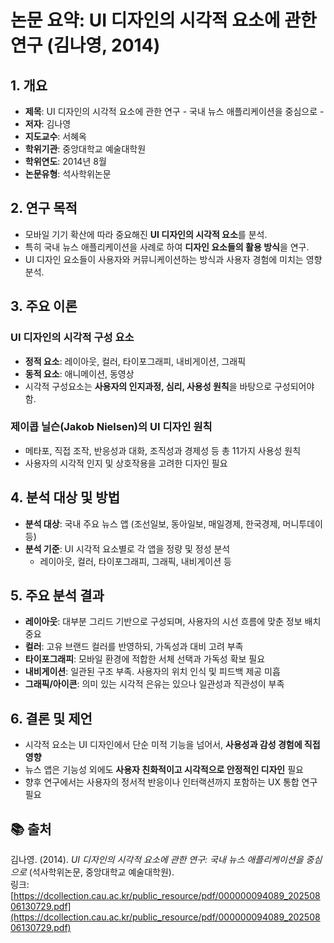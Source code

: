 
# 논문 요약: UI 디자인의 시각적 요소에 관한 연구 (김나영, 2014)

## 1. 개요
- **제목**: UI 디자인의 시각적 요소에 관한 연구 - 국내 뉴스 애플리케이션을 중심으로 -
- **저자**: 김나영
- **지도교수**: 서혜옥
- **학위기관**: 중앙대학교 예술대학원
- **학위연도**: 2014년 8월
- **논문유형**: 석사학위논문

## 2. 연구 목적
- 모바일 기기 확산에 따라 중요해진 **UI 디자인의 시각적 요소**를 분석.
- 특히 국내 뉴스 애플리케이션을 사례로 하여 **디자인 요소들의 활용 방식**을 연구.
- UI 디자인 요소들이 사용자와 커뮤니케이션하는 방식과 사용자 경험에 미치는 영향 분석.

## 3. 주요 이론
### UI 디자인의 시각적 구성 요소
- **정적 요소**: 레이아웃, 컬러, 타이포그래피, 내비게이션, 그래픽
- **동적 요소**: 애니메이션, 동영상
- 시각적 구성요소는 **사용자의 인지과정, 심리, 사용성 원칙**을 바탕으로 구성되어야 함.

### 제이콥 닐슨(Jakob Nielsen)의 UI 디자인 원칙
- 메타포, 직접 조작, 반응성과 대화, 조직성과 경제성 등 총 11가지 사용성 원칙
- 사용자의 시각적 인지 및 상호작용을 고려한 디자인 필요

## 4. 분석 대상 및 방법
- **분석 대상**: 국내 주요 뉴스 앱 (조선일보, 동아일보, 매일경제, 한국경제, 머니투데이 등)
- **분석 기준**: UI 시각적 요소별로 각 앱을 정량 및 정성 분석
  - 레이아웃, 컬러, 타이포그래피, 그래픽, 내비게이션 등

## 5. 주요 분석 결과
- **레이아웃**: 대부분 그리드 기반으로 구성되며, 사용자의 시선 흐름에 맞춘 정보 배치 중요
- **컬러**: 고유 브랜드 컬러를 반영하되, 가독성과 대비 고려 부족
- **타이포그래피**: 모바일 환경에 적합한 서체 선택과 가독성 확보 필요
- **내비게이션**: 일관된 구조 부족. 사용자의 위치 인식 및 피드백 제공 미흡
- **그래픽/아이콘**: 의미 있는 시각적 은유는 있으나 일관성과 직관성이 부족

## 6. 결론 및 제언
- 시각적 요소는 UI 디자인에서 단순 미적 기능을 넘어서, **사용성과 감성 경험에 직접 영향**
- 뉴스 앱은 기능성 외에도 **사용자 친화적이고 시각적으로 안정적인 디자인** 필요
- 향후 연구에서는 사용자의 정서적 반응이나 인터랙션까지 포함하는 UX 통합 연구 필요

## 📚 출처
김나영. (2014). *UI 디자인의 시각적 요소에 관한 연구: 국내 뉴스 애플리케이션을 중심으로* (석사학위논문, 중앙대학교 예술대학원).  
링크: [https://dcollection.cau.ac.kr/public_resource/pdf/000000094089_20250806130729.pdf](https://dcollection.cau.ac.kr/public_resource/pdf/000000094089_20250806130729.pdf)
